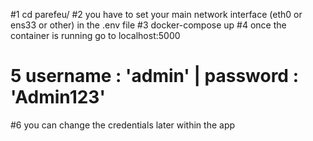 #1 cd parefeu/
#2 you have to set your main network interface (eth0 or ens33 or other) in the .env file
#3 docker-compose up
#4 once the container is running go to localhost:5000
# 5 username : 'admin' | password : 'Admin123'
#6 you can change the credentials later within the app
